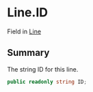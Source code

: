 # Line.ID

Field in [Line](/docs/api/csharp/yarn.line.md)

## Summary


The string ID for this line.


```csharp
public readonly string ID;
```


